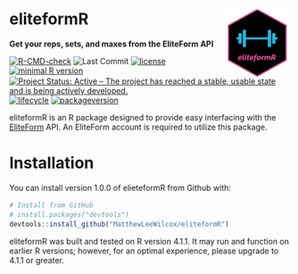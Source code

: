 # eliteformR <img src="man/figures/logo.png" align="right" height="120"/>
**Get your reps, sets, and maxes from the EliteForm API**   
<!-- badges: start -->
[![R-CMD-check](https://github.com/MatthewLeeWilcox/eliteformR/actions/workflows/R-CMD-check.yaml/badge.svg)](https://github.com/MatthewLeeWilcox/eliteformR/actions/workflows/R-CMD-check.yaml)
![Last Commit](https://img.shields.io/github/last-commit/MatthewLeeWilcox/eliteformR?style=flat)
[![license](https://img.shields.io/badge/license-MIT%20+%20file%20LICENSE-lightgrey.svg)](https://choosealicense.com/)
[![minimal R
version](https://img.shields.io/badge/R%3E%3D-4.1.1-6666ff.svg)](https://cran.r-project.org/)
[![Project Status: Active – The project has reached a stable, usable
state and is being actively
developed.](https://www.repostatus.org/badges/latest/active.svg)](https://www.repostatus.org/#active)
[![lifecycle](https://img.shields.io/badge/lifecycle-stable-brightgreen.svg)](https://www.tidyverse.org/lifecycle/#stable)
[![packageversion](https://img.shields.io/badge/Package%20version-1.0.0-orange.svg?style=flat-square)](commits/master)

<!-- badges: end -->
eliteformR is an R package designed to provide easy interfacing with the [EliteForm](https://www.eliteform.com/) API. An EliteForm account is required to utilize this package.

# Installation
You can install version 1.0.0 of elieteformR from Github with: 
```r
# Install from GitHub
# install.packages("devtools")
devtools::install_github("MatthewLeeWilcox/eliteformR")
```

eliteformR was built and tested on R version 4.1.1. It may run and function on earlier R versions; however, for an optimal experience, please upgrade to 4.1.1 or greater. 
